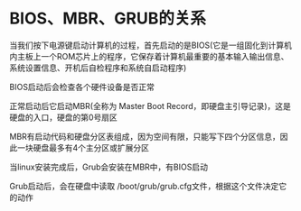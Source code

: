 # BIOS、MBR、GRUB的关系
当我们按下电源键启动计算机的过程，首先启动的是BIOS(它是一组固化到计算机内主板上一个ROM芯片上的程序，它保存着计算机最重要的基本输入输出信息、系统设置信息、开机后自检程序和系统自启动程序)

BIOS启动后会检查各个硬件设备是否正常

正常启动后它启动MBR(全称为 Master Boot Record，即硬盘主引导记录)，这是硬盘的入口，硬盘的第0号扇区

MBR有启动代码和硬盘分区表组成，因为空间有限，只能写下四个分区信息，因此一块硬盘最多有4个主分区或扩展分区

当linux安装完成后，Grub会安装在MBR中，有BIOS启动

Grub启动后，会在硬盘中读取 /boot/grub/grub.cfg文件，根据这个文件决定它的动作